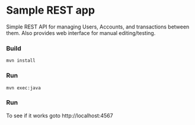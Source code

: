 # Sample REST app #
Simple REST API for managing Users, Accounts, and transactions between them.
Also provides web interface for manual editing/testing.

### Build ###
```
mvn install
```

### Run ###
```
mvn exec:java
```

### Run ###
To see if it works goto http://localhost:4567

